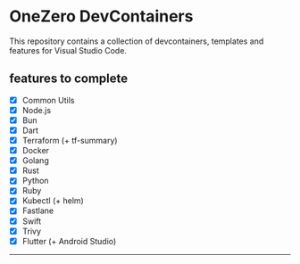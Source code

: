 # OneZero DevContainers

This repository contains a collection of devcontainers, templates and features for Visual Studio Code.

## features to complete

- [x] Common Utils
- [x] Node.js
- [x] Bun
- [x] Dart
- [x] Terraform (+ tf-summary)
- [x] Docker
- [x] Golang
- [x] Rust
- [x] Python
- [x] Ruby
- [x] Kubectl (+ helm)
- [x] Fastlane
- [x] Swift
- [x] Trivy
- [x] Flutter (+ Android Studio)

---
